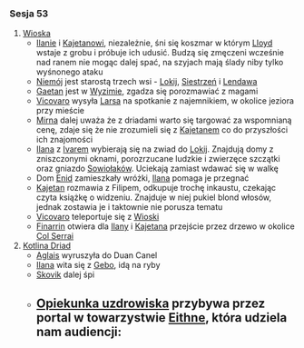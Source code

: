 ### Sesja 53
1. [Wioska](#l_wioska)
    - [Ilanie](#g_ilana) i [Kajetanowi](#g_kajetan), niezależnie, śni się koszmar w którym [Lloyd](#p_lloyd) wstaje z grobu i próbuje ich udusić. Budzą się zmęczeni wcześnie nad ranem nie mogąc dalej spać, na szyjach mają ślady niby tylko wyśnonego ataku
    - [Niemój](#p_niemoj) jest starostą trzech wsi - [Lokij](#l_lokij), [Siestrzeń](#l_siestrzen) i [Lendawa](#l_lendawa)
    - [Gaetan](#p_gaetan) jest w [Wyzimie](#l_wyzima), zgadza się porozmawiać z magami
    - [Vicovaro](#p_florian_z_vicovaro) wysyła [Larsa](#p_lars) na spotkanie z najemnikiem, w okolice jeziora przy mieście
    - [Mirna](#p_mirna) dalej uważa że z driadami warto się targować za wspomnianą cenę, zdaje się że nie zrozumieli się z [Kajetanem](#g_kajetan) co do przyszłości ich znajomości
    - [Ilana](#g_ilana) z [Ivarem](#p_ivar) wybierają się na zwiad do [Lokij](#l_lokij). Znajdują domy z zniszczonymi oknami, porozrzucane ludzkie i zwierzęce szczątki oraz gniazdo [Sowiołaków](#b_sowiolak). Uciekają zamiast wdawać się w walkę
    - Dom [Enid](#p_enid) zamieszkały wróżki, [Ilana](#g_ilana) pomaga je przegnać
    - [Kajetan](#g_kajetan) rozmawia z Filipem, odkupuje trochę inkaustu, czekając czyta książkę o widzeniu. Znajduje w niej pukiel blond włosów, jednak zostawia je i taktownie nie porusza tematu
    - [Vicovaro](#p_florian_z_vicovaro) teleportuje się z [Wioski](#l_wioska)
    - [Finarrin](#p_druid_finarrin) otwiera dla [Ilany](#g_ilana) i [Kajetana](#g_kajetan) przejście przez drzewo w okolice [Col Serrai](#l_col_serrai)
2. [Kotlina Driad](#l_col_serrai)
    - [Aglais](#p_aglais) wyruszyła do Duan Canel
    - [Ilana](#g_ilana) wita się z [Gebo](#p_gebo), idą na ryby
    - [Skovik](#p_skovik) dalej śpi
    - [Opiekunka uzdrowiska](#p_aglais) przybywa przez portal w towarzystwie [Eithne](#p_eithne), która udziela nam audiencji:
        - 